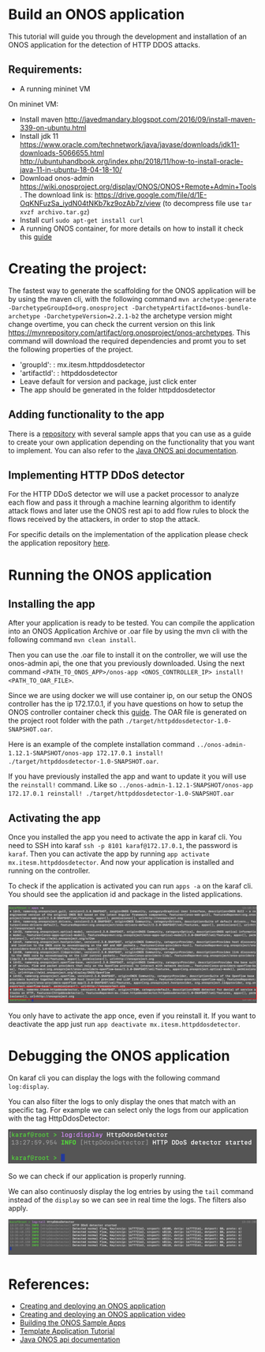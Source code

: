 # Build an ONOS application

This tutorial will guide you through the development and installation of an ONOS application for the detection of HTTP DDOS attacks.

## Requirements:
- A running mininet VM

On mininet VM:
- Install maven http://javedmandary.blogspot.com/2016/09/install-maven-339-on-ubuntu.html
- Install jdk 11 https://www.oracle.com/technetwork/java/javase/downloads/jdk11-downloads-5066655.html http://ubuntuhandbook.org/index.php/2018/11/how-to-install-oracle-java-11-in-ubuntu-18-04-18-10/
- Download onos-admin https://wiki.onosproject.org/display/ONOS/ONOS+Remote+Admin+Tools. The download link is: https://drive.google.com/file/d/1E-OqKNFuzSa_iydN04tNKb7kz9ozAb7z/view (to decompress file use `tar xvzf archivo.tar.gz`)
- Install curl `sudo apt-get install curl`
- A running ONOS container, for more details on how to install it check this [guide](./INSTALL.md)

# Creating the project:

The fastest way to generate the scaffolding for the ONOS application will be by using the maven cli, with the following command `mvn archetype:generate -DarchetypeGroupId=org.onosproject -DarchetypeArtifactId=onos-bundle-archetype -DarchetypeVersion=2.2.1-b2` the archetype version might change overtime, you can check the current version on this link https://mvnrepository.com/artifact/org.onosproject/onos-archetypes. This command will download the required dependencies and promt you to set the following properties of the project.
- 'groupId': : mx.itesm.httpddosdetector           
- 'artifactId': : httpddosdetector
- Leave default for version and package, just click enter
- The app should be generated in the folder httpddosdetector

## Adding functionality to the app

There is a [repository](https://wiki.onosproject.org/display/ONOS/Building+the+ONOS+Sample+Apps) with several sample apps that you can use as a guide to create your own application depending on the functionality that you want to implement. You can also refer to the [Java ONOS api documentation](http://api.onosproject.org/1.15.0/apidocs/).

## Implementing HTTP DDoS detector

For the HTTP DDoS detector we will use a packet processor to analyze each flow and pass it through a machine learning algorithm to identify attack flows and later use the ONOS rest api to add flow rules to block the flows received by the attackers, in order to stop the attack.

For specific details on the implementation of the application please check the application repository [here](https://github.com/jatj/httpDetector/tree/master/src/main/java/mx/itesm/httpddosdetector).

# Running the ONOS application

## Installing the app

After your application is ready to be tested. You can compile the application into an ONOS Application Archive or .oar file by using the mvn cli with the following command `mvn clean install`.

Then you can use the .oar file to install it on the controller, we will use the onos-admin api, the one that you previously downloaded. Using the next command `<PATH_TO_ONOS_APP>/onos-app <ONOS_CONTROLLER_IP> install! <PATH_TO_OAR_FILE>`. 

Since we are using docker we will use container ip, on our setup the ONOS controller has the ip 172.17.0.1, if you have questions on how to setup the ONOS controller container check this [guide](./INSTALL.md). The OAR file is generated on the project root folder with the path `./target/httpddosdetector-1.0-SNAPSHOT.oar`. 

Here is an example of the complete installation command `../onos-admin-1.12.1-SNAPSHOT/onos-app 172.17.0.1 install! ./target/httpddosdetector-1.0-SNAPSHOT.oar`.

If you have previously installed the app and want to update it you will use the `reinstall!` command. Like so `../onos-admin-1.12.1-SNAPSHOT/onos-app 172.17.0.1 reinstall! ./target/httpddosdetector-1.0-SNAPSHOT.oar`

## Activating the app

Once you installed the app you need to activate the app in karaf cli. You need to SSH into karaf `ssh -p 8101 karaf@172.17.0.1`, the password is `karaf`. Then you can activate the app by running `app activate mx.itesm.httpddosdetector`. And now your application is installed and running on the controller.

To check if the application is activated you can run `apps -a` on the karaf cli. You should see the application id and package in the listed applications. 

![Active apps](./res/build-onos/activated.png)

You only have to activate the app once, even if you reinstall it. If you want to deactivate the app just run `app deactivate mx.itesm.httpddosdetector`.

# Debugging the ONOS application

On karaf cli you can display the logs with the following command `log:display`. 

You can also filter the logs to only display the ones that match with an specific tag. For example we can select only the logs from our application with the tag HttpDdosDetector:

![Filtering logs](./res/build-onos/log-filter.png)

So we can check if our application is properly running.

We can also continuosly display the log entries by using the `tail` command instead of the `display` so we can see in real time the logs. The filters also apply.

![Tailing logs](./res/build-onos/log-tail.png)

# References:
- [Creating and deploying an ONOS application](https://wiki.onosproject.org/display/ONOS/Creating+and+deploying+an+ONOS+application)
- [Creating and deploying an ONOS application video](https://www.youtube.com/watch?v=mzQubYhJhro)
- [Building the ONOS Sample Apps](https://wiki.onosproject.org/display/ONOS/Building+the+ONOS+Sample+Apps)
- [Template Application Tutorial](https://wiki.onosproject.org/display/ONOS/Template+Application+Tutorial)
- [Java ONOS api documentation](http://api.onosproject.org/1.15.0/apidocs/)
